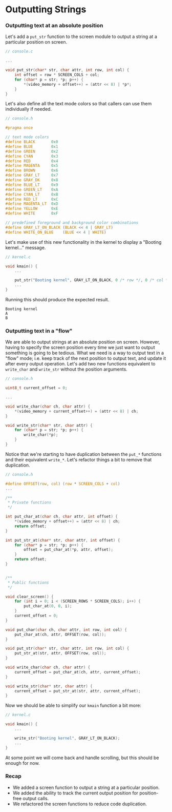 # Outputting Strings

### Outputting text at an absolute position

Let's add a `put_str` function to the screen module to output a string at a particular position on screen.

```c
// console.c

...

void put_str(char* str, char attr, int row, int col) {
    int offset = row * SCREEN_COLS + col;
    for (char* p = str; *p; p++) {
        *(video_memory + offset++) = (attr << 8) | *p*;
    }
}
```
Let's also define all the text mode colors so that callers can use them individually if needed.

```c
// console.h

#pragma once

// text mode colors
#define BLACK       0x0
#define BLUE        0x1
#define GREEN       0x2
#define CYAN        0x3
#define RED         0x4
#define MAGENTA     0x5
#define BROWN       0x6
#define GRAY_LT     0x7
#define GRAY_DK     0x8
#define BLUE_LT     0x9
#define GREEN_LT    0xA
#define CYAN_LT     0xB
#define RED_LT      0xC
#define MAGENTA_LT  0xD
#define YELLOW      0xE
#define WHITE       0xF

// predefined foreground and background color combinations
#define GRAY_LT_ON_BLACK (BLACK << 4 | GRAY_LT)
#define WHITE_ON_BLUE    (BLUE << 4 | WHITE)
```

Let's make use of this new functionality in the kernel to display a "Booting kernel..." message.

```c
// kernel.c

void kmain() {
    ...

    put_str("Booting kernel", GRAY_LT_ON_BLACK, 0 /* row */, 0 /* col */);
    ...
}
```

Running this should produce the expected result.

```
Booting kernel
A
B
```

### Outputting text in a "flow"

We are able to output strings at an absolute position on screen. However, having to specify the screen position every time we just want to output something is going to be tedious. What we need is a way to output text in a "flow" mode; i.e. keep track of the next position to output text, and update it after every output operation. Let's add two new functions equivalent to `write_char` and `write_str` without the position arguments.

```c
// console.h

uint8_t current_offset = 0;

...

void write_char(char ch, char attr) {
    *(video_memory + current_offset++) = (attr << 8) | ch;
}

void write_str(char* str, char attr) {
    for (char* p = str; *p; p++) {
        write_char(*p);
    }
}
```

Notice that we're starting to have duplication between the `put_*` functions and their equivalent `write_*`. Let's refactor things a bit to remove that duplication.

```c
// console.h

#define OFFSET(row, col) (row * SCREEN_COLS + col)
...

/**
 * Private functions
 */

int put_char_at(char ch, char attr, int offset) {
    *(video_memory + offset++) = (attr << 8) | ch;
    return offset;
}

int put_str_at(char* str, char attr, int offset) {
    for (char* p = str; *p; p++) {
        offset = put_char_at(*p, attr, offset);
    }
    return offset;
}


/**
 * Public functions
 */

void clear_screen() {
    for (int i = 0; i < (SCREEN_ROWS * SCREEN_COLS); i++) {
        put_char_at(0, 0, i);
    }
    current_offset = 0;
}

void put_char(char ch, char attr, int row, int col) {
    put_char_at(ch, attr, OFFSET(row, col));
}

void put_str(char* str, char attr, int row, int col) {
    put_str_at(str, attr, OFFSET(row, col));
}

void write_char(char ch, char attr) {
    current_offset = put_char_at(ch, attr, current_offset);
}

void write_str(char* str, char attr) {
    current_offset = put_str_at(str, attr, current_offset);
}
```

Now we should be able to simplify our `kmain` function a bit more:

```c
// kernel.c

void kmain() {
    ...

    write_str("Booting kernel", GRAY_LT_ON_BLACK);
    ...
}
```

At some point we will come back and handle scrolling, but this should be enough for now.

### Recap

* We added a screen function to output a string at a particular position.
* We added the ability to track the current output position for position-free output calls.
* We refactored the screen functions to reduce code duplication.

